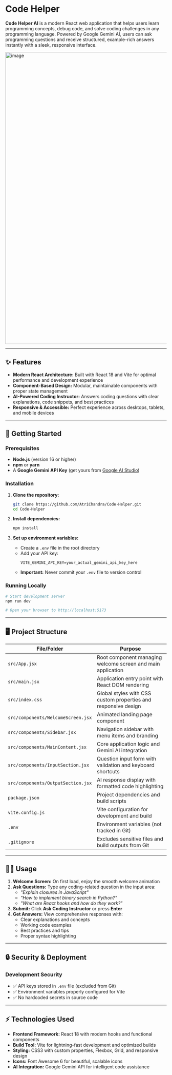 # Code Helper 

**Code Helper AI** is a modern React web application that helps users learn programming concepts, debug code, and solve coding challenges in any programming language. Powered by Google Gemini AI, users can ask programming questions and receive structured, example-rich answers instantly with a sleek, responsive interface.
 
<img width="1918" height="910" alt="image" src="https://github.com/user-attachments/assets/ad25db95-169f-427c-bf90-e82a20e5438a" />


--- 

## ✨ Features

- **Modern React Architecture:** Built with React 18 and Vite for optimal performance and development experience
- **Component-Based Design:** Modular, maintainable components with proper state management
- **AI-Powered Coding Instructor:** Answers coding questions with clear explanations, code snippets, and best practices
- **Responsive & Accessible:** Perfect experience across desktops, tablets, and mobile devices

---

## 🚀 Getting Started

### Prerequisites

- **Node.js** (version 16 or higher)
- **npm** or **yarn**
- A **Google Gemini API Key** (get yours from [Google AI Studio](https://makersuite.google.com/app/apikey))

### Installation

1. **Clone the repository:**
   ```bash
   git clone https://github.com/AtriChandra/Code-Helper.git
   cd Code-Helper

   ```

2. **Install dependencies:**
   ```bash
   npm install
   ```

3. **Set up environment variables:**
   - Create a `.env` file in the root directory
   - Add your API key:
     ```
     VITE_GEMINI_API_KEY=your_actual_gemini_api_key_here
     ```
   - **Important:** Never commit your `.env` file to version control

### Running Locally

```bash
# Start development server
npm run dev

# Open your browser to http://localhost:5173
```



---

## 🖥️ Project Structure

| File/Folder                   | Purpose                                                           |
|-------------------------------|-------------------------------------------------------------------|
| `src/App.jsx`                 | Root component managing welcome screen and main application       |
| `src/main.jsx`                | Application entry point with React DOM rendering                  |
| `src/index.css`               | Global styles with CSS custom properties and responsive design    |
| `src/components/WelcomeScreen.jsx` | Animated landing page component                              |
| `src/components/Sidebar.jsx`  | Navigation sidebar with menu items and branding                   |
| `src/components/MainContent.jsx` | Core application logic and Gemini AI integration              |
| `src/components/InputSection.jsx` | Question input form with validation and keyboard shortcuts    |
| `src/components/OutputSection.jsx` | AI response display with formatted code highlighting        |
| `package.json`                | Project dependencies and build scripts                            |
| `vite.config.js`              | Vite configuration for development and build                      |
| `.env`                        | Environment variables (not tracked in Git)                        |
| `.gitignore`                  | Excludes sensitive files and build outputs from Git               |

---

## 🧑‍💻 Usage

1. **Welcome Screen:** On first load, enjoy the smooth welcome animation
2. **Ask Questions:** Type any coding-related question in the input area:
   - *"Explain closures in JavaScript"*
   - *"How to implement binary search in Python?"*
   - *"What are React hooks and how do they work?"*
3. **Submit:** Click **Ask Coding Instructor** or press **Enter**
4. **Get Answers:** View comprehensive responses with:
   - Clear explanations and concepts
   - Working code examples
   - Best practices and tips
   - Proper syntax highlighting

---

## 🔒 Security & Deployment

### Development Security
- ✅ API keys stored in `.env` file (excluded from Git)
- ✅ Environment variables properly configured for Vite
- ✅ No hardcoded secrets in source code


---

## ⚡ Technologies Used

- **Frontend Framework:** React 18 with modern hooks and functional components
- **Build Tool:** Vite for lightning-fast development and optimized builds
- **Styling:** CSS3 with custom properties, Flexbox, Grid, and responsive design
- **Icons:** Font Awesome 6 for beautiful, scalable icons
- **AI Integration:** Google Gemini API for intelligent code assistance


